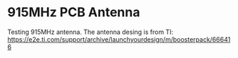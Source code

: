 # 915MHz PCB Antenna 
Testing 915MHz antenna. The antenna desing is from TI: https://e2e.ti.com/support/archive/launchyourdesign/m/boosterpack/666416 
